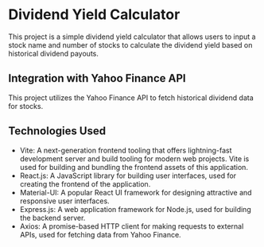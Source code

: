 # Dividend Yield Calculator
This project is a simple dividend yield calculator that allows users to input a stock name and number of stocks to calculate the dividend yield based on historical dividend payouts.

## Integration with Yahoo Finance API
This project utilizes the Yahoo Finance API to fetch historical dividend data for stocks. 

## Technologies Used
- Vite: A next-generation frontend tooling that offers lightning-fast development server and build tooling for modern web projects. Vite is used for building and bundling the frontend assets of this application.
- React.js: A JavaScript library for building user interfaces, used for creating the frontend of the application.
- Material-UI: A popular React UI framework for designing attractive and responsive user interfaces.
- Express.js: A web application framework for Node.js, used for building the backend server.
- Axios: A promise-based HTTP client for making requests to external APIs, used for fetching data from Yahoo Finance.
